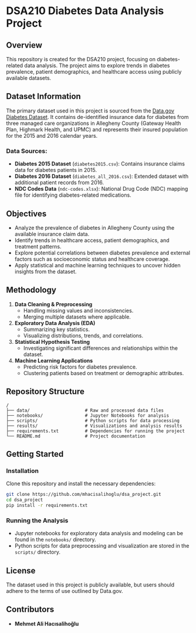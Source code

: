 # DSA210 Diabetes Data Analysis Project

## Overview
This repository is created for the DSA210 project, focusing on diabetes-related data analysis. The project aims to explore trends in diabetes prevalence, patient demographics, and healthcare access using publicly available datasets.

## Dataset Information
The primary dataset used in this project is sourced from the [Data.gov Diabetes Dataset](https://catalog.data.gov/dataset/diabetes). It contains de-identified insurance data for diabetes from three managed care organizations in Allegheny County (Gateway Health Plan, Highmark Health, and UPMC) and represents their insured population for the 2015 and 2016 calendar years.

### Data Sources:
- **Diabetes 2015 Dataset** (`diabetes2015.csv`): Contains insurance claims data for diabetes patients in 2015.
- **Diabetes 2016 Dataset** (`diabetes_all_2016.csv`): Extended dataset with additional patient records from 2016.
- **NDC Codes Data** (`ndc-codes.xlsx`): National Drug Code (NDC) mapping file for identifying diabetes-related medications.

## Objectives
- Analyze the prevalence of diabetes in Allegheny County using the available insurance claim data.
- Identify trends in healthcare access, patient demographics, and treatment patterns.
- Explore potential correlations between diabetes prevalence and external factors such as socioeconomic status and healthcare coverage.
- Apply statistical and machine learning techniques to uncover hidden insights from the dataset.

## Methodology
1. **Data Cleaning & Preprocessing**
   - Handling missing values and inconsistencies.
   - Merging multiple datasets where applicable.
2. **Exploratory Data Analysis (EDA)**
   - Summarizing key statistics.
   - Visualizing distributions, trends, and correlations.
3. **Statistical Hypothesis Testing**
   - Investigating significant differences and relationships within the dataset.
4. **Machine Learning Applications** 
   - Predicting risk factors for diabetes prevalence.
   - Clustering patients based on treatment or demographic attributes.

## Repository Structure
```
/
├── data/                     # Raw and processed data files
├── notebooks/                # Jupyter Notebooks for analysis
├── scripts/                  # Python scripts for data processing
├── results/                  # Visualizations and analysis results
├── requirements.txt          # Dependencies for running the project
└── README.md                 # Project documentation 
```

## Getting Started
### Installation
Clone this repository and install the necessary dependencies:
```bash
git clone https://github.com/mhacisalihoglu/dsa_project.git
cd dsa_project
pip install -r requirements.txt
```

### Running the Analysis
- Jupyter notebooks for exploratory data analysis and modeling can be found in the `notebooks/` directory.
- Python scripts for data preprocessing and visualization are stored in the `scripts/` directory.

## License
The dataset used in this project is publicly available, but users should adhere to the terms of use outlined by Data.gov.

## Contributors
- **Mehmet Ali Hacısalihoğlu**



